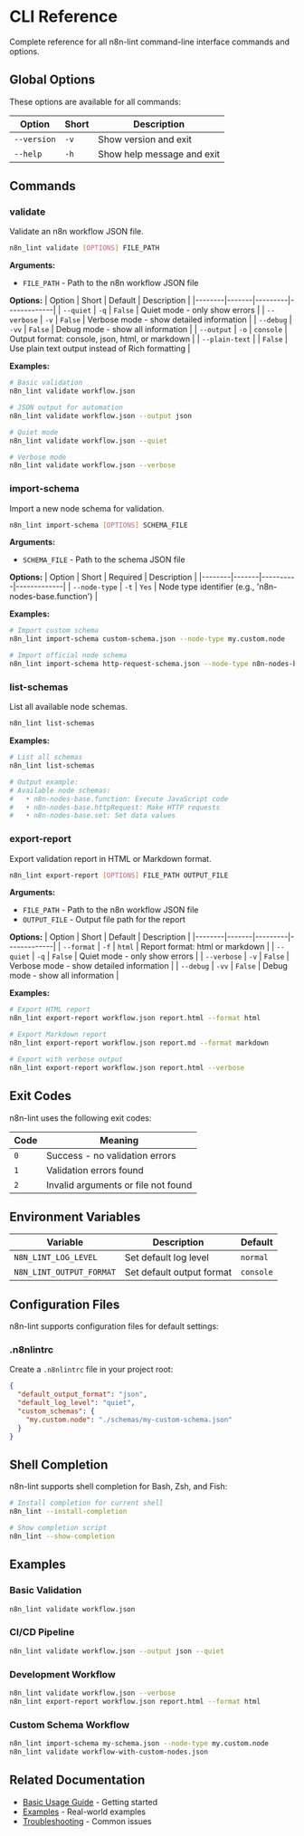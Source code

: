 # CLI Reference

Complete reference for all n8n-lint command-line interface commands and options.

## Global Options

These options are available for all commands:

| Option      | Short | Description                |
| ----------- | ----- | -------------------------- |
| `--version` | `-v`  | Show version and exit      |
| `--help`    | `-h`  | Show help message and exit |

## Commands

### validate

Validate an n8n workflow JSON file.

```bash
n8n_lint validate [OPTIONS] FILE_PATH
```

**Arguments:**

- `FILE_PATH` - Path to the n8n workflow JSON file

**Options:**
| Option | Short | Default | Description |
|--------|-------|---------|-------------|
| `--quiet` | `-q` | `False` | Quiet mode - only show errors |
| `--verbose` | `-v` | `False` | Verbose mode - show detailed information |
| `--debug` | `-vv` | `False` | Debug mode - show all information |
| `--output` | `-o` | `console` | Output format: console, json, html, or markdown |
| `--plain-text` | | `False` | Use plain text output instead of Rich formatting |

**Examples:**

```bash
# Basic validation
n8n_lint validate workflow.json

# JSON output for automation
n8n_lint validate workflow.json --output json

# Quiet mode
n8n_lint validate workflow.json --quiet

# Verbose mode
n8n_lint validate workflow.json --verbose
```

### import-schema

Import a new node schema for validation.

```bash
n8n_lint import-schema [OPTIONS] SCHEMA_FILE
```

**Arguments:**

- `SCHEMA_FILE` - Path to the schema JSON file

**Options:**
| Option | Short | Required | Description |
|--------|-------|----------|-------------|
| `--node-type` | `-t` | `Yes` | Node type identifier (e.g., 'n8n-nodes-base.function') |

**Examples:**

```bash
# Import custom schema
n8n_lint import-schema custom-schema.json --node-type my.custom.node

# Import official node schema
n8n_lint import-schema http-request-schema.json --node-type n8n-nodes-base.httpRequest
```

### list-schemas

List all available node schemas.

```bash
n8n_lint list-schemas
```

**Examples:**

```bash
# List all schemas
n8n_lint list-schemas

# Output example:
# Available node schemas:
#   • n8n-nodes-base.function: Execute JavaScript code
#   • n8n-nodes-base.httpRequest: Make HTTP requests
#   • n8n-nodes-base.set: Set data values
```

### export-report

Export validation report in HTML or Markdown format.

```bash
n8n_lint export-report [OPTIONS] FILE_PATH OUTPUT_FILE
```

**Arguments:**

- `FILE_PATH` - Path to the n8n workflow JSON file
- `OUTPUT_FILE` - Output file path for the report

**Options:**
| Option | Short | Default | Description |
|--------|-------|---------|-------------|
| `--format` | `-f` | `html` | Report format: html or markdown |
| `--quiet` | `-q` | `False` | Quiet mode - only show errors |
| `--verbose` | `-v` | `False` | Verbose mode - show detailed information |
| `--debug` | `-vv` | `False` | Debug mode - show all information |

**Examples:**

```bash
# Export HTML report
n8n_lint export-report workflow.json report.html --format html

# Export Markdown report
n8n_lint export-report workflow.json report.md --format markdown

# Export with verbose output
n8n_lint export-report workflow.json report.html --verbose
```

## Exit Codes

n8n-lint uses the following exit codes:

| Code | Meaning                             |
| ---- | ----------------------------------- |
| `0`  | Success - no validation errors      |
| `1`  | Validation errors found             |
| `2`  | Invalid arguments or file not found |

## Environment Variables

| Variable                 | Description               | Default   |
| ------------------------ | ------------------------- | --------- |
| `N8N_LINT_LOG_LEVEL`     | Set default log level     | `normal`  |
| `N8N_LINT_OUTPUT_FORMAT` | Set default output format | `console` |

## Configuration Files

n8n-lint supports configuration files for default settings:

### .n8nlintrc

Create a `.n8nlintrc` file in your project root:

```json
{
  "default_output_format": "json",
  "default_log_level": "quiet",
  "custom_schemas": {
    "my.custom.node": "./schemas/my-custom-schema.json"
  }
}
```

## Shell Completion

n8n-lint supports shell completion for Bash, Zsh, and Fish:

```bash
# Install completion for current shell
n8n_lint --install-completion

# Show completion script
n8n_lint --show-completion
```

## Examples

### Basic Validation

```bash
n8n_lint validate workflow.json
```

### CI/CD Pipeline

```bash
n8n_lint validate workflow.json --output json --quiet
```

### Development Workflow

```bash
n8n_lint validate workflow.json --verbose
n8n_lint export-report workflow.json report.html --format html
```

### Custom Schema Workflow

```bash
n8n_lint import-schema my-schema.json --node-type my.custom.node
n8n_lint validate workflow-with-custom-nodes.json
```

## Related Documentation

- [Basic Usage Guide](../user-guide/basic-usage.md) - Getting started
- [Examples](../user-guide/examples.md) - Real-world examples
- [Troubleshooting](../user-guide/troubleshooting.md) - Common issues
